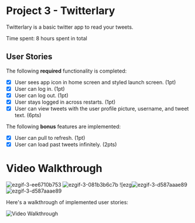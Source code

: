# Project 3 - Twitterlary

Twitterlary is a basic twitter app to read your tweets.

Time spent: 8 hours spent in total

## User Stories

The following **required** functionality is completed:

- [x] User sees app icon in home screen and styled launch screen. (1pt)
- [x] User can log in. (1pt)
- [x] User can log out. (1pt)
- [x] User stays logged in across restarts. (1pt)
- [x] User can view tweets with the user profile picture, username, and tweet text. (6pts)

The following **bonus** features are implemented:

- [x] User can pull to refresh. (1pt)
- [x] User can load past tweets infinitely. (2pts)

# Video Walkthrough

![ezgif-3-ee6710b753](https://user-images.githubusercontent.com/99046066/193395375-d340d347-6ba6-4218-a335-294cdc5e89cf.gif)
![ezgif-3-081b3b6c7b](https://user-images.githubusercontent.com/99046066/193395378-b6cd3359-438d-4bf1-9222-0e88483beca0.gif)
![ezg![ezgif-3-d587aaae89](https://user-images.githubusercontent.com/99046066/193395382-1a322f7e-7f4d-4f9d-89dd-cdfd7e839f2e.gif)
![ezgif-3-d587aaae89](https://user-images.githubusercontent.com/99046066/193395459-07f2f1ea-aff1-46ea-bb7c-56dd44f9c2b1.gif)


Here's a walkthrough of implemented user stories:

<img src='http://i.imgur.com/link/to/your/gif/file.gif' title='Video Walkthrough' width='' alt='Video Walkthrough' />

